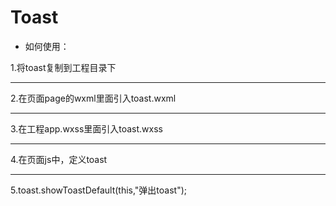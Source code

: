 # Toast

- 如何使用：

1.将toast复制到工程目录下

---


2.在页面page的wxml里面引入toast.wxml

---

3.在工程app.wxss里面引入toast.wxss

---

4.在页面js中，定义toast

---

5.toast.showToastDefault(this,"弹出toast");